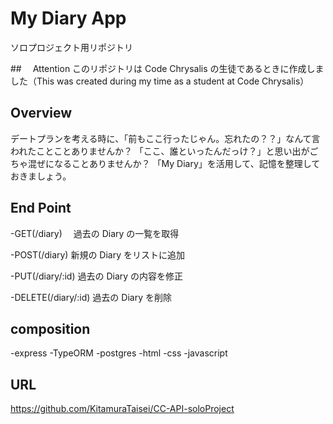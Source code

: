 # My Diary App

ソロプロジェクト用リポジトリ

##　 Attention
このリポジトリは Code Chrysalis の生徒であるときに作成しました（This was created during my time as a student at Code Chrysalis）

## Overview

デートプランを考える時に、「前もここ行ったじゃん。忘れたの？？」なんて言われたことことありませんか？
「ここ、誰といったんだっけ？」と思い出がごちゃ混ぜになることありませんか？
「My Diary」を活用して、記憶を整理しておきましょう。

## End Point

-GET(/diary)
　過去の Diary の一覧を取得

-POST(/diary)
新規の Diary をリストに追加

-PUT(/diary/:id)
過去の Diary の内容を修正

-DELETE(/diary/:id)
過去の Diary を削除

## composition

-express
-TypeORM
-postgres
-html
-css
-javascript

## URL

https://github.com/KitamuraTaisei/CC-API-soloProject

